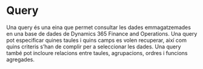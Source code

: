 # Query

Una query és una eina que permet consultar les dades emmagatzemades en una base de dades de Dynamics 365 Finance and Operations. 
Una query pot especificar quines taules i quins camps es volen recuperar, així com quins criteris s’han de complir per a seleccionar 
les dades. Una query també pot incloure relacions entre taules, agrupacions, ordres i funcions agregades.
